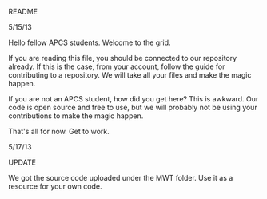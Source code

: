 README

5/15/13

Hello fellow APCS students. Welcome to the grid.

If you are reading this file, you should be connected to our repository already. If this is the case, from your account,
follow the guide for contributing to a repository. We will take all your files and make the magic happen.

If you are not an APCS student, how did you get here? This is awkward. Our code is open source and free to use, but we
will probably not be using your contributions to make the magic happen.

That's all for now. Get to work.

5/17/13

UPDATE

We got the source code uploaded under the MWT folder. Use it as a resource for your own code.
